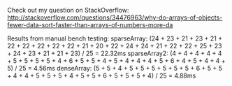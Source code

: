 Check out my question on StackOverflow: http://stackoverflow.com/questions/34476963/why-do-arrays-of-objects-fewer-data-sort-faster-than-arrays-of-numbers-more-da

Results from manual bench testing:
sparseArray: (24 + 23 + 21 + 23 + 21 + 22 + 22 + 22 + 22 + 22 + 21 + 20 + 22 + 24 + 24 + 21 + 22 + 22 + 25 + 23 + 24 + 23 + 21 + 21 + 23) / 25 = 22.32ms
sparseArray2: (4 + 4 + 4 + 4 + 4 + 5 + 5 + 5 + 5 + 4 + 6 + 5 + 5 + 4 + 5 + 4 + 4 + 4 + 5 + 6 + 4 + 5 + 4 + 4 + 5) / 25 = 4.56ms
denseArray: (5 + 5 + 4 + 5 + 5 + 5 + 5 + 5 + 5 + 6 + 5 + 5 + 4 + 4 + 5 + 5 + 5 + 4 + 5 + 5 + 6 + 5 + 5 + 5 + 4) / 25 = 4.88ms

